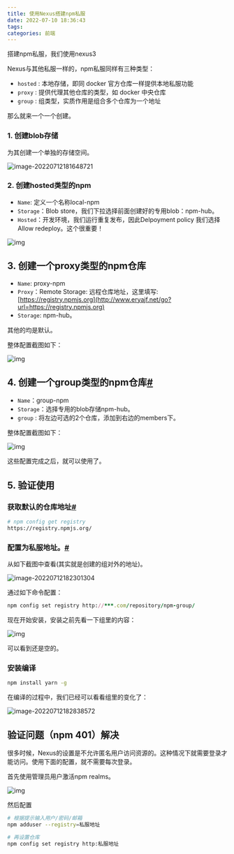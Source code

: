 ```yaml
---
title: 使用Nexus搭建npm私服
date: 2022-07-10 18:36:43
tags:
categories: 前端
---
```


搭建npm私服，我们使用nexus3

Nexus与其他私服一样的，npm私服同样有三种类型：

- `hosted` : 本地存储，即同 docker 官方仓库一样提供本地私服功能
- `proxy` : 提供代理其他仓库的类型，如 docker 中央仓库
- `group` : 组类型，实质作用是组合多个仓库为一个地址

那么就来一个一个创建。

### 1. 创建blob存储

为其创建一个单独的存储空间。

![image-20220712181648721](https://tva1.sinaimg.cn/large/e6c9d24ely1h44b8egmoxj20xe0l2abv.jpg)

### 2. 创建hosted类型的npm

- `Name`: 定义一个名称local-npm
- `Storage`：Blob store，我们下拉选择前面创建好的专用blob：npm-hub。
- `Hosted`：开发环境，我们运行重复发布，因此Delpoyment policy 我们选择Allow redeploy。这个很重要！

![img](https://tva1.sinaimg.cn/large/e6c9d24ely1h44b9wwe30j20yl0lu41z.jpg)

## 3. 创建一个proxy类型的npm仓库

- `Name`: proxy-npm
- `Proxy`：Remote Storage: 远程仓库地址，这里填写: [https://registry.npmjs.org](http://www.eryajf.net/go?url=https://registry.npmjs.org)
- `Storage`: npm-hub。

其他的均是默认。

整体配置截图如下：

![img](https://tva1.sinaimg.cn/large/e6c9d24ely1h44bacs8a1j20pp0n0q5v.jpg)

## 4. 创建一个group类型的npm仓库[#](https://www.cnblogs.com/54chensongxia/p/14930128.html#4-创建一个group类型的npm仓库)

- `Name`：group-npm
- `Storage`：选择专用的blob存储npm-hub。
- `group` : 将左边可选的2个仓库，添加到右边的members下。

整体配置截图如下：

![img](https://tva1.sinaimg.cn/large/e6c9d24ely1h44bam68f9j20qg0j2dhs.jpg)

这些配置完成之后，就可以使用了。

## 5. 验证使用

### 获取默认的仓库地址[#](https://www.cnblogs.com/54chensongxia/p/14930128.html#获取默认的仓库地址)

```bash
# npm config get registry
https://registry.npmjs.org/
```

### 配置为私服地址。[#](https://www.cnblogs.com/54chensongxia/p/14930128.html#配置为私服地址)

从如下截图中查看(其实就是创建的组对外的地址)。

![image-20220712182301304](https://tva1.sinaimg.cn/large/e6c9d24ely1h44bettejmj21dv0k1di5.jpg)

通过如下命令配置：

```ruby
npm config set registry http://***.com/repository/npm-group/
```

现在开始安装，安装之前先看一下组里的内容：

![img](https://tva1.sinaimg.cn/large/e6c9d24ely1h44bjxureej20jm09gmxp.jpg)

可以看到还是空的。

### 安装编译

```bash
npm install yarn -g
```

在编译的过程中，我们已经可以看看组里的变化了：

![image-20220712182838572](https://tva1.sinaimg.cn/large/e6c9d24ely1h44bknxxcpj20m60coaao.jpg)

## 验证问题（npm 401）解决

很多时候，Nexus的设置是不允许匿名用户访问资源的。这种情况下就需要登录才能访问。使用下面的配置，就不需要每次登录。

首先使用管理员用户激活npm realms。

![img](https://tva1.sinaimg.cn/large/e6c9d24ely1h44blpkg1gj211s0g3405.jpg)

然后配置

```bash
# 根据提示输入用户/密码/邮箱
npm adduser --registry=私服地址

# 再设置仓库
npm config set registry http:私服地址
```